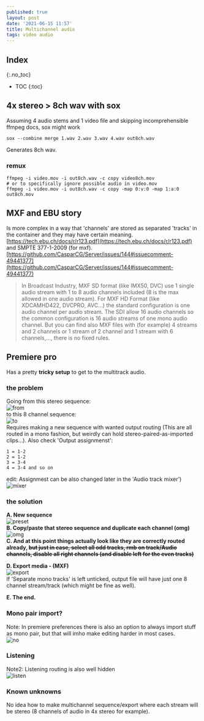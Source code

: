 ```yaml
---
published: true
layout: post
date: '2021-06-15 11:57'
title: Multichannel audio
tags: video audio 
---
```

## Index
{:.no_toc}

* TOC
{:toc}

## 4x stereo > 8ch wav with sox

Assuming 4 audio stems and 1 video file and skipping incomprehensible ffmpeg docs, sox might work

    sox --combine merge 1.wav 2.wav 3.wav 4.wav out8ch.wav

Generates 8ch wav.

### remux

    ffmpeg -i video.mov -i out8ch.wav -c copy video8ch.mov
    # or to specifically ignore possible audio in video.mov
    ffmpeg -i video.mov -i out8ch.wav -c copy -map 0:v:0 -map 1:a:0 out8ch.mov

## MXF and EBU story
Is more complex in a way that 'channels' are stored as separated 'tracks' in the container and they may have certain meaning.  
[https://tech.ebu.ch/docs/r/r123.pdf](https://tech.ebu.ch/docs/r/r123.pdf) and SMPTE 377-1-2009 (for mxf).  
[https://github.com/CasparCG/Server/issues/144#issuecomment-49441377](https://github.com/CasparCG/Server/issues/144#issuecomment-49441377)  
> In Broadcast Industry, MXF SD format (like IMX50, DVC) use 1 single audio stream with 1 to 8 audio channels included (8 is the max allowed in one audio stream).
> For MXF HD Format (like XDCAMHD422, DVCPRO, AVC...) the standard configuration is one audio channel per audio stream. The SDI allow 16 audio channels so the common configuration is 16 audio streams of one mono audio channel.
> But you can find also MXF files with (for example) 4 streams and 2 channels or 1 stream of 2 channel and 1 stream with 6 channels,..., there is no fixed rules.

## Premiere pro
Has a pretty __tricky setup__ to get to the multitrack audio.

### the problem
Going from this stereo sequence:  
![from](/public/multi/fromThis.png)  
to this 8 channel sequence:  
![to](/public/multi/toThis.png)  
Requires making a new sequence with wanted output routing (This are all routed in a mono fashion, but weirdly can hold stereo-paired-as-imported clips...). Also check 'Output assignmenst': 

    1 = 1-2
    2 = 1-2
    3 = 3-4
    4 = 3-4 and so on 
    
edit: Assignmest can be also changed later in the 'Audio track mixer')  
![mixer](/public/multi/mixer.png)  
### the solution
__A. New sequence__  
![preset](/public/multi/preset.png)  
__B. Copy/paste that stereo sequence and duplicate each channel (omg)__  
![omg](/public/multi/omg.png)  
__C. And at this point things actually look like they are correctly routed already, ~~but just in case, select all odd tracks, rmb on track/Audio channels, disable all right channels (and disable left for the even tracks)~~__

__D. Export media - (MXF)__  
![export](/public/multi/export.png)  
If 'Separate mono tracks' is left unticked, output file will have just one 8 channel stream/track (which might be fine as well).

__E. The end.__

### Mono pair import?
Note: In premiere preferences there is also an option to always import stuff as mono pair, but that will imho make editing harder in most cases.  
![no](/public/multi/no.png)  

### Listening
Note2: Listening routing is also well hidden  
![listen](/public/multi/listen.png)  

### Known unknowns
No idea how to make multichannel sequence/export where each stream will be stereo (8 channels of audio in 4x stereo for example).